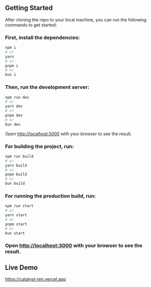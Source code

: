 ## Getting Started

After cloning the repo to your local machine, you can run the following commands to get started:

### First, install the dependencies:

```bash
npm i
# or
yarn
# or
pnpm i
# or
bun i
```

### Then, run the development server:

```bash
npm run dev
# or
yarn dev
# or
pnpm dev
# or
bun dev
```

Open [http://localhost:5000](http://localhost:5000) with your browser to see the result.

### For building the project, run:

```bash
npm run build
# or
yarn build
# or
pnpm build
# or
bun build
```

### For running the production build, run:

```bash
npm run start
# or
yarn start
# or
pnpm start
# or
bun start
```

### Open [http://localhost:3000](http://localhost:3000) with your browser to see the result.

## Live Demo

https://catalyst-ten.vercel.app
